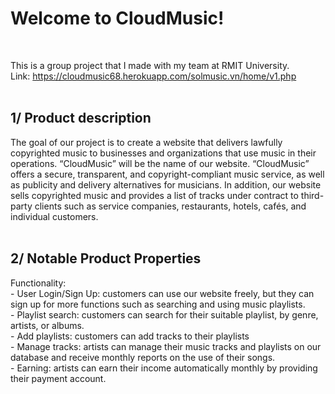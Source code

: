 <h1>Welcome to CloudMusic!</h1><br />

This is a group project that I made with my team at RMIT University. <br />
Link: https://cloudmusic68.herokuapp.com/solmusic.vn/home/v1.php<br /><br />

<h2>1/ Product description</h2>

The goal of our project is to create a website that delivers lawfully copyrighted music to businesses and organizations that use music in their operations. “CloudMusic” will be the name of our website. “CloudMusic” offers a secure, transparent, and copyright-compliant music service, as well as publicity and delivery alternatives for musicians. In addition, our website sells copyrighted music and provides a list of tracks under contract to third-party clients such as service companies, restaurants, hotels, cafés, and individual customers. <br /><br />


<h2>2/ Notable Product Properties</h2>
Functionality: <br />
- User Login/Sign Up: customers can use our website freely, but they can sign up for more functions such as searching and using music playlists.<br />
- Playlist search: customers can search for their suitable playlist, by genre, artists, or albums. <br />
- Add playlists: customers can add tracks to their playlists <br />
- Manage tracks: artists can manage their music tracks and playlists on our database and receive monthly reports on the use of their songs. <br />
- Earning: artists can earn their income automatically monthly by providing their payment account. 

